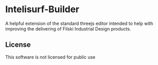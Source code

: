 # Intelisurf-Builder

A helpful extension of the standard threejs editor intended to help with improving the delivering of Filski Industrial Design products.

## License

This software is not licensed for public use